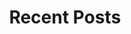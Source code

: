 ---
layout: home
title: "Recent Posts"
tags: [Jekyll, theme, responsive, blog, template]
image:
  feature: techpaper3.jpg
---